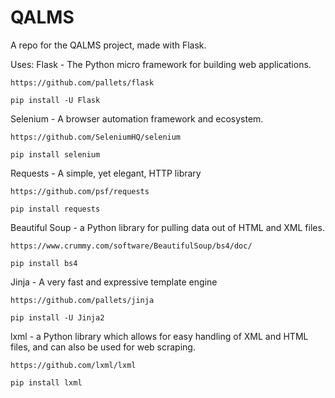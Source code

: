 # QALMS
A repo for the QALMS project, made with Flask.

Uses:
Flask - The Python micro framework for building web applications.
```
https://github.com/pallets/flask

pip install -U Flask
```
Selenium - A browser automation framework and ecosystem.
```
https://github.com/SeleniumHQ/selenium

pip install selenium
```
Requests - A simple, yet elegant, HTTP library
```
https://github.com/psf/requests

pip install requests
```
Beautiful Soup -  a Python library for pulling data out of HTML and XML files.
```
https://www.crummy.com/software/BeautifulSoup/bs4/doc/

pip install bs4
```
Jinja - A very fast and expressive template engine
```
https://github.com/pallets/jinja

pip install -U Jinja2
```
lxml - a Python library which allows for easy handling of XML and HTML files, and can also be used for web scraping.
```
https://github.com/lxml/lxml

pip install lxml